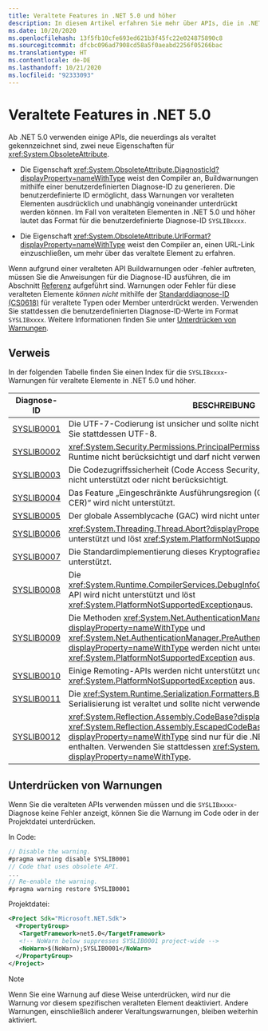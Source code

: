 ```yaml
---
title: Veraltete Features in .NET 5.0 und höher
description: In diesem Artikel erfahren Sie mehr über APIs, die in .NET 5.0 und höher als veraltet markiert sind und SYSLIB-Compilerwarnungen auslösen.
ms.date: 10/20/2020
ms.openlocfilehash: 13f5fb10cfe693ed621b3f45fc22e024875890c8
ms.sourcegitcommit: dfcbc096ad7908cd58a5f0aeabd2256f05266bac
ms.translationtype: HT
ms.contentlocale: de-DE
ms.lasthandoff: 10/21/2020
ms.locfileid: "92333093"
---
```

# <a name="obsolete-features-in-net-5"></a>Veraltete Features in .NET 5.0

Ab .NET 5.0 verwenden einige APIs, die neuerdings als veraltet gekennzeichnet sind, zwei neue Eigenschaften für <xref:System.ObsoleteAttribute>.

- Die Eigenschaft <xref:System.ObsoleteAttribute.DiagnosticId?displayProperty=nameWithType> weist den Compiler an, Buildwarnungen mithilfe einer benutzerdefinierten Diagnose-ID zu generieren. Die benutzerdefinierte ID ermöglicht, dass Warnungen vor veralteten Elementen ausdrücklich und unabhängig voneinander unterdrückt werden können. Im Fall von veralteten Elementen in .NET 5.0 und höher lautet das Format für die benutzerdefinierte Diagnose-ID `SYSLIBxxxx`.

- Die Eigenschaft <xref:System.ObsoleteAttribute.UrlFormat?displayProperty=nameWithType> weist den Compiler an, einen URL-Link einzuschließen, um mehr über das veraltete Element zu erfahren.

Wenn aufgrund einer veralteten API Buildwarnungen oder -fehler auftreten, müssen Sie die Anweisungen für die Diagnose-ID ausführen, die im Abschnitt [Referenz](#reference) aufgeführt sind. Warnungen oder Fehler für diese veralteten Elemente *können nicht* mithilfe der [Standarddiagnose-ID (CS0618)](../../csharp/language-reference/compiler-messages/cs0618.md) für veraltete Typen oder Member unterdrückt werden. Verwenden Sie stattdessen die benutzerdefinierten Diagnose-ID-Werte im Format `SYSLIBxxxx`. Weitere Informationen finden Sie unter [Unterdrücken von Warnungen](#suppress-warnings).

## <a name="reference"></a>Verweis

In der folgenden Tabelle finden Sie einen Index für die `SYSLIBxxxx`-Warnungen für veraltete Elemente in .NET 5.0 und höher.

| Diagnose-ID | BESCHREIBUNG |
| - | - |
| [SYSLIB0001](syslib0001.md) | Die UTF-7-Codierung ist unsicher und sollte nicht verwendet werden. Verwenden Sie stattdessen UTF-8. |
| [SYSLIB0002](syslib0002.md) | <xref:System.Security.Permissions.PrincipalPermissionAttribute> wird von der Runtime nicht berücksichtigt und darf nicht verwendet werden. |
| [SYSLIB0003](syslib0003.md) | Die Codezugriffssicherheit (Code Access Security, CAS) wird von der Runtime nicht unterstützt oder nicht berücksichtigt. |
| [SYSLIB0004](syslib0004.md) | Das Feature „Eingeschränkte Ausführungsregion (Constrained Execution Region, CER)“ wird nicht unterstützt. |
| [SYSLIB0005](syslib0005.md) | Der globale Assemblycache (GAC) wird nicht unterstützt. |
| [SYSLIB0006](syslib0006.md) | <xref:System.Threading.Thread.Abort?displayProperty=nameWithType> wird nicht unterstützt und löst <xref:System.PlatformNotSupportedException> aus. |
| [SYSLIB0007](syslib0007.md) | Die Standardimplementierung dieses Kryptografiealgorithmus wird nicht unterstützt. |
| [SYSLIB0008](syslib0008.md) | Die <xref:System.Runtime.CompilerServices.DebugInfoGenerator.CreatePdbGenerator>-API wird nicht unterstützt und löst <xref:System.PlatformNotSupportedException>aus. |
| [SYSLIB0009](syslib0009.md) | Die Methoden <xref:System.Net.AuthenticationManager.Authenticate%2A?displayProperty=nameWithType> und <xref:System.Net.AuthenticationManager.PreAuthenticate%2A?displayProperty=nameWithType> werden nicht unterstützt und lösen <xref:System.PlatformNotSupportedException> aus. |
| [SYSLIB0010](syslib0010.md) | Einige Remoting-APIs werden nicht unterstützt und lösen <xref:System.PlatformNotSupportedException> aus. |
| [SYSLIB0011](syslib0011.md) | Die <xref:System.Runtime.Serialization.Formatters.Binary.BinaryFormatter>-Serialisierung ist veraltet und sollte nicht verwendet werden. |
| [SYSLIB0012](syslib0012.md) | <xref:System.Reflection.Assembly.CodeBase?displayProperty=nameWithType> und <xref:System.Reflection.Assembly.EscapedCodeBase?displayProperty=nameWithType> sind nur für die .NET Framework-Kompatibilität enthalten. Verwenden Sie stattdessen <xref:System.Reflection.Assembly.Location?displayProperty=nameWithType>. |

## <a name="suppress-warnings"></a>Unterdrücken von Warnungen

Wenn Sie die veralteten APIs verwenden müssen und die `SYSLIBxxxx`-Diagnose keine Fehler anzeigt, können Sie die Warnung im Code oder in der Projektdatei unterdrücken.

In Code:

```csharp
// Disable the warning.
#pragma warning disable SYSLIB0001
// Code that uses obsolete API.
...
// Re-enable the warning.
#pragma warning restore SYSLIB0001
```

Projektdatei:

```xml
<Project Sdk="Microsoft.NET.Sdk">
  <PropertyGroup>
   <TargetFramework>net5.0</TargetFramework>
   <!-- NoWarn below suppresses SYSLIB0001 project-wide -->
   <NoWarn>$(NoWarn);SYSLIB0001</NoWarn>
  </PropertyGroup>
</Project>
```

> [!NOTE]
> Wenn Sie eine Warnung auf diese Weise unterdrücken, wird nur die Warnung vor diesem spezifischen veralteten Element deaktiviert. Andere Warnungen, einschließlich anderer Veraltungswarnungen, bleiben weiterhin aktiviert.
